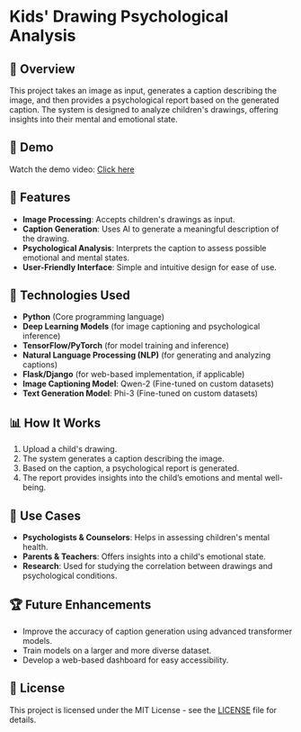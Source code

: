 # Kids' Drawing Psychological Analysis

## 📌 Overview
This project takes an image as input, generates a caption describing the image, and then provides a psychological report based on the generated caption. The system is designed to analyze children's drawings, offering insights into their mental and emotional state.

## 🎥 Demo
Watch the demo video: [Click here](https://drive.google.com/drive/folders/1C-XvasGt3X6bLeWwMUzZWduCApd8g50T?usp=drive_link)

## 🚀 Features
- **Image Processing**: Accepts children's drawings as input.
- **Caption Generation**: Uses AI to generate a meaningful description of the drawing.
- **Psychological Analysis**: Interprets the caption to assess possible emotional and mental states.
- **User-Friendly Interface**: Simple and intuitive design for ease of use.

## 🔧 Technologies Used
- **Python** (Core programming language)
- **Deep Learning Models** (for image captioning and psychological inference)
- **TensorFlow/PyTorch** (for model training and inference)
- **Natural Language Processing (NLP)** (for generating and analyzing captions)
- **Flask/Django** (for web-based implementation, if applicable)
- **Image Captioning Model**: Qwen-2 (Fine-tuned on custom datasets)
- **Text Generation Model**: Phi-3 (Fine-tuned on custom datasets)

## 📊 How It Works
1. Upload a child's drawing.
2. The system generates a caption describing the image.
3. Based on the caption, a psychological report is generated.
4. The report provides insights into the child’s emotions and mental well-being.

## 📖 Use Cases
- **Psychologists & Counselors**: Helps in assessing children's mental health.
- **Parents & Teachers**: Offers insights into a child's emotional state.
- **Research**: Used for studying the correlation between drawings and psychological conditions.

## 🏆 Future Enhancements
- Improve the accuracy of caption generation using advanced transformer models.
- Train models on a larger and more diverse dataset.
- Develop a web-based dashboard for easy accessibility.

## 📜 License
This project is licensed under the MIT License - see the [LICENSE](LICENSE) file for details.

